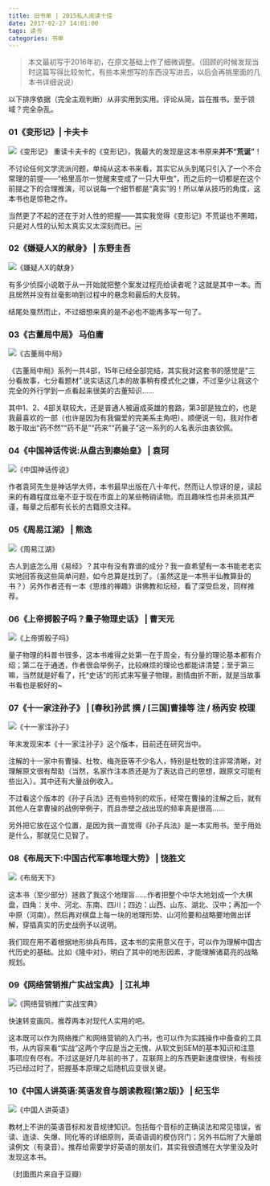 ```yaml
---
title: 旧书单 | 2015私人阅读十佳
date: 2017-02-27 14:01:00
tags: 读书
categories: 书单
---
```


> 本文最初写于2016年初，在原文基础上作了细微调整。（回顾的时候发现当时这篇写得比较匆忙，有些本来想写的东西没写进去，以后会再挑里面的几本书详细说说）

以下排序依据（完全主观判断）从非实用到实用。评论从简，旨在推书。至于领域？完全杂乱。

### 01《变形记》| 卡夫卡
![《变形记》][变形记]
重读卡夫卡的《变形记》，我最大的发现是这本书原来**并不“荒诞”**！

不讨论任何文学流派问题，单纯从这本书来看，其实它从头到尾只引入了一个不合常理的前提——“格里高尔一觉醒来变成了一只大甲虫”，而之后的一切都是在这个前提之下的合理推演，可以说每一个细节都是“真实”的！所以单从技巧的角度，这本书也是惊艳之作。

当然更了不起的还在于对人性的把握——其实我觉得《变形记》不荒诞也不黑暗，只是对人性的认知太真实又太深刻而已。￼

### 02《嫌疑人X的献身》 | 东野圭吾
![《嫌疑人X的献身》][嫌疑人]

有多少侦探小说敢于从一开始就把整个案发过程亮给读者呢？这就是其中一本。而且居然并没有丝毫影响到过程中的悬念和最后的大反转。

结尾处戛然而止，不过细想来真的是不必也不能再多写一句了。

### 03《古董局中局》  马伯庸
![《古董局中局》][古董]

《古董局中局》系列一共4部，15年已经全部完结，其实我对这套书的感觉是“三分看故事，七分看题材”.说实话这几本的故事稍有模式化之嫌，不过至少让我这个完全的外行学到一点看起来很美的古董知识……

其中1、2、4部关联较大，还是普通人被逼成英雄的套路，第3部是独立的，也是我最喜欢的一部（也许是因为有我偏爱的完美系主角吧）。顺便说一句，我对作者敢于取出“药不然”“药不是”“药来”“药襄子”这一系列的人名表示由衷钦佩。

### 04《中国神话传说:从盘古到秦始皇》 | 袁珂
![《中国神话传说》][中国神话]

作者袁珂先生是神话学大师，本书最早出版在八十年代，然而让人惊讶的是，读起来的有趣程度丝毫不亚于现在市面上的某些畅销读物。而且趣味性也并未损其严谨，每章之后都有长长的古籍原文注释。

### 05《周易江湖》 | 熊逸
![《周易江湖》][周易]

古人到底怎么用《易经》？其中有没有靠谱的成分？我一直希望有一本书能老老实实地回答我这些简单问题，如今总算是找到了。（虽然这是一本熊半仙教算卦的书？）另外作者还有一本《思维的禅趣》讲佛教和坛经，看了深受启发，同样推荐。

### 06《上帝掷骰子吗？量子物理史话》 | 曹天元
![《上帝掷骰子吗》][量子物理]

量子物理的科普书很多，这本书难得之处第一在于周全，有分量的理论基本都有介绍；第二在于通透，作者很会举例子，比较麻烦的理论也都能讲清楚；至于第三嘛，当然就是好看了，托“史话”的形式来写量子物理，剧情曲折不断，就是当故事书看也是极好的~

### 07《十一家注孙子》 | [春秋]孙武 撰 / [三国]曹操等 注 / 杨丙安 校理
![《十一家注孙子》][孙子]

年末发现宋本《十一家注孙子》这个版本，目前还在研究当中。

注解的十一家中有曹操、杜牧、梅尧臣等不少名人，特别是杜牧的注非常清晰，对理解原文很有帮助（当然，名家作注本质还是为了表达自己的思想，跟原文可能有些出入）。其中还有大量战例收入。

不过看这个版本的《孙子兵法》还有些特别的欢乐，经常在曹操的注解之后，就有其他人在拿曹操的战例举例子，而且赤壁之战出现的频率真是很高……

另外把它放在这个位置，是因为我一直觉得《孙子兵法》是一本实用书。至于用处是什么，那就见仁见智了。

### 08《布局天下:中国古代军事地理大势》 | 饶胜文
![《布局天下》][布局]

这本书（至少部分）拯救了我这个地理盲……作者把整个中华大地划成一个大棋盘，四角：关中、河北、东南、四川；四边：山西、山东、湖北、汉中；再加一个中原（河南）。然后再对棋盘上每一块的地理形势、山河险要和战略要地做出详解，穿插真实的历史战例予以说明。

我们现在用不着根据地形排兵布阵，这本书的实用意义在于，可以作为理解中国古代历史的基础。比如《隆中对》，明白了其中的地形因素，才能理解诸葛亮的战略规划。

### 09《网络营销推广实战宝典》 | 江礼坤
![《网络营销推广实战宝典》][网络]

快速转变画风，推荐两本对现代人实用的吧。

这本既可以作为网络推广和网络营销的入门书，也可以作为实践操作中备查的工具书，从内容来看“实战”这两个字应是当之无愧，从软文到SEM的基本知识和注意事项应有尽有。不过这是好几年前的书了，互联网上的东西更新速度很快，有些技巧已经过时了，把握基本原理之后随机应变很关键。

### 10《中国人讲英语:英语发音与朗读教程(第2版)》 | 纪玉华
![《中国人讲英语》][英语]

教材上不讲的英语音标和发音规律知识。包括每个音标的正确读法和常见错误，省读、连读、失爆、同化等的详细原则，英语语调的模仿窍门；另外书后附了大量朗读例文（有录音）。推荐给需要学好英语的朋友们，其实我很遗憾在大学里没及时发现这本书。

（封面图片来自于豆瓣）

[变形记]: http://upload-images.jianshu.io/upload_images/127368-a763948f5710faaa.jpg?imageMogr2/auto-orient/strip%7CimageView2/2/w/1240
[嫌疑人]: http://upload-images.jianshu.io/upload_images/127368-d8c362fb3453d8e9.jpg?imageMogr2/auto-orient/strip%7CimageView2/2/w/1240
[古董]: http://upload-images.jianshu.io/upload_images/127368-76604fd19e50b286.jpg?imageMogr2/auto-orient/strip%7CimageView2/2/w/1240
[中国神话]: http://upload-images.jianshu.io/upload_images/127368-faf0368afb6cdc4a.jpg?imageMogr2/auto-orient/strip%7CimageView2/2/w/1240
[周易]: http://upload-images.jianshu.io/upload_images/127368-a66fdab7d6e4f126.jpg?imageMogr2/auto-orient/strip%7CimageView2/2/w/1240
[量子物理]: http://upload-images.jianshu.io/upload_images/127368-936e47271f3f9f6b.jpg?imageMogr2/auto-orient/strip%7CimageView2/2/w/1240
[孙子]: http://upload-images.jianshu.io/upload_images/127368-7ae481bb3c16a6d8.jpg?imageMogr2/auto-orient/strip%7CimageView2/2/w/1240
[布局]: http://upload-images.jianshu.io/upload_images/127368-ec32b3d7c1ba1775.jpg?imageMogr2/auto-orient/strip%7CimageView2/2/w/1240
[网络]: http://upload-images.jianshu.io/upload_images/127368-1a14fe2f0048a9ba.jpg?imageMogr2/auto-orient/strip%7CimageView2/2/w/1240
[英语]: http://upload-images.jianshu.io/upload_images/127368-7871bb2c0e048cec.jpg?imageMogr2/auto-orient/strip%7CimageView2/2/w/1240
